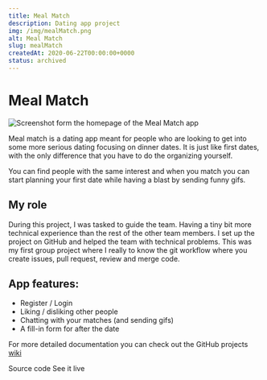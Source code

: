 ```yaml
---
title: Meal Match
description: Dating app project
img: /img/mealMatch.png
alt: Meal Match
slug: mealMatch
createdAt: 2020-06-22T00:00:00+0000
status: archived
---
```


# Meal Match

![Screenshot form the homepage of the Meal Match app](/img/mealMatch/mealMatchLogin.png)

Meal match is a dating app meant for people who are looking to get into some more serious dating focusing on dinner dates. It is just like first dates, with the only difference that you have to do the organizing yourself.

You can find people with the same interest and when you match you can start planning your first date while having a blast by sending funny gifs.

## My role

During this project, I was tasked to guide the team. Having a tiny bit more technical experience than the rest of the other team members. I set up the project on GitHub and helped the team with technical problems.
This was my first group project where I really to know the git workflow where you create issues, pull request, review and merge code.

## App features:

- Register / Login
- Liking / disliking other people
- Chatting with your matches (and sending gifs)
- A fill-in form for after the date

<!--
- Node.js
- Socket.io
- EJS
- MongoDB
- Heroku
-->

<tech-stack tech="mongodb,nodejs,heroku" /></tech-stack>

For more detailed documentation you can check out the GitHub projects [wiki](https://github.com/Vuurvos1/projectTechGroup/wiki)

<icon-link href="https://github.com/vuurvos1/projecttechgroup" target="_blank" icon="github">
Source code
</icon-link>

<icon-link href="https://moffelmatch.herokuapp.com" target="_blank" icon="launch">
See it live
</icon-link>
